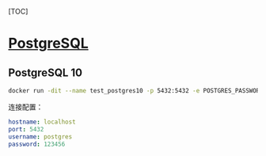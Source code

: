 [TOC]

# [PostgreSQL](https://hub.docker.com/_/postgres) 

## PostgreSQL 10

```sh
docker run -dit --name test_postgres10 -p 5432:5432 -e POSTGRES_PASSWORD=123456 -v D:\\Work\\Docker\\test_mysql57\\data:/var/lib/postgresql/data postgres:10
```

连接配置：

```yaml
hostname: localhost
port: 5432
username: postgres
password: 123456
```

